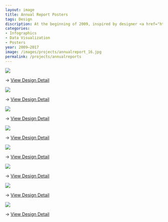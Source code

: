 ```yaml
---
layout: image
title: Annual Report Posters
tags: Design
discription: At the beginning of 2009, inspired by designer <a href="http://www.feltron.com">Nicholas Felton's Annual Reports</A>, I started recording various details in an attempt to create my own infographic poster documenting the various minutia of the year. In the following years, it was become a yearly tradition and way for me to look back over the past year. Each year takes the format of an 11x17 two-color poster set in two typefaces. The 2009 poster was featured in a lecture Mr. Felton gave at the <a href="http://vimeo.com/11132827">2010 see Conference</A>.
categories:
- Infographics
- Data Visualization
- Posters
year: 2009–2017
image: /images/projects/annualreport_16.jpg
permalink: /projects/annualreports
---
```


<div class="images-left">
             <img src="/images/projects/annualreport_16.jpg">
<P>&rarr;  <a href="/extras/annualreport_16.html">View Design Detail</A></P>
            </div>

<div class="images-right">
             <img src="/images/projects/annualreport_15.jpg">
<P>&rarr;  <a href="/extras/annualreport_15.html">View Design Detail</A></P>
            </div>
<section class="clear"></section>

<div class="images-left">
             <img src="/images/projects/annualreport_14.jpg">
<P>&rarr;  <a href="/extras/annualreport_14.html">View Design Detail</A></P>
            </div>

<div class="images-right"><img src="/images/projects/annualreport_13.jpg">
<P> &rarr; <a href="/extras/annualreport_13.html">View Design Detail</A></P></div>
<section class="clear"></section>

<div class="images-left">
<img src="/images/projects/annualreport_12.jpg">
<P>&rarr; <a href="/extras/annualreport_12.html" class="visit">View Design Detail</A></P>
            </div>

<div class="images-right"><img src="/images/projects/annualreport_11.jpg">
<P>&rarr; <a href="/extras/annualreport_11.html" class="visit">View Design Detail</A></P></div>
<section class="clear"></section>

<div class="images-left">
<img src="/images/projects/annualreport_10.jpg">
<P>&rarr; <a href="/extras/annualreport_10.html" class="visit">View Design Detail</A></P>
            </div>

<div class="images-right"><img src="/images/projects/annualreport_09.jpg">
<P>&rarr; <a href="/extras/annualreport_09.html" class="visit">View Design Detail</A></P></div>
